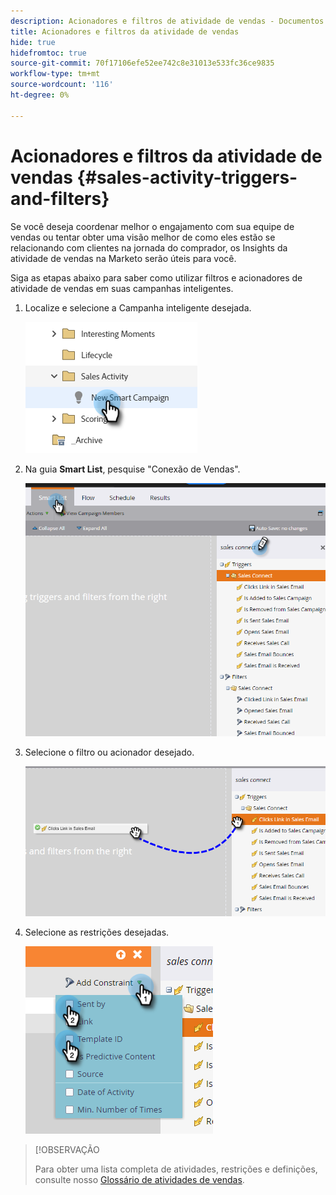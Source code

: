 ```yaml
---
description: Acionadores e filtros de atividade de vendas - Documentos da Marketo - Documentação do produto
title: Acionadores e filtros da atividade de vendas
hide: true
hidefromtoc: true
source-git-commit: 70f17106efe52ee742c8e31013e533fc36ce9835
workflow-type: tm+mt
source-wordcount: '116'
ht-degree: 0%

---
```


# Acionadores e filtros da atividade de vendas {#sales-activity-triggers-and-filters}

Se você deseja coordenar melhor o engajamento com sua equipe de vendas ou tentar obter uma visão melhor de como eles estão se relacionando com clientes na jornada do comprador, os Insights da atividade de vendas na Marketo serão úteis para você.

Siga as etapas abaixo para saber como utilizar filtros e acionadores de atividade de vendas em suas campanhas inteligentes.

1. Localize e selecione a Campanha inteligente desejada.

   ![](assets/sales-activity-triggers-and-filters-1.png)

1. Na guia **Smart List**, pesquise &quot;Conexão de Vendas&quot;.

   ![](assets/sales-activity-triggers-and-filters-2.png)

1. Selecione o filtro ou acionador desejado.

   ![](assets/sales-activity-triggers-and-filters-3.png)

1. Selecione as restrições desejadas.

   ![](assets/sales-activity-triggers-and-filters-4.png)

>[!OBSERVAÇÃO
>
>Para obter uma lista completa de atividades, restrições e definições, consulte nosso [Glossário de atividades de vendas](/help/marketo/product-docs/marketo-sales-connect/marketo/sales-activity-glossary.md).
